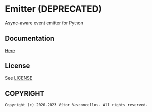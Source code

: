 # Emitter (DEPRECATED)

Async-aware event emitter for Python

## Documentation

[Here](https://heavenvolkoff.github.io/Emitter/)

## License

See [LICENSE](./LICENSE)

## COPYRIGHT

    Copyright (c) 2020-2023 Vítor Vasconcellos. All rights reserved.
